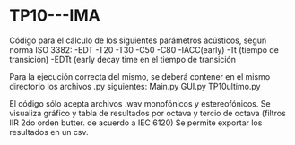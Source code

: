 # TP10---IMA

Código para el cálculo de los siguientes parámetros acústicos, segun
norma ISO 3382:
                 -EDT
                 -T20
                 -T30
                 -C50 
                 -C80 
                 -IACC(early)
                 -Tt (tiempo de transición)
                 -EDTt (early decay time en el tiempo de transición

Para la ejecución correcta del mismo, se deberá contener en el mismo
directorio los archivos .py siguientes:
Main.py
GUI.py
TP10ultimo.py

El código sólo acepta archivos .wav monofónicos y estereofónicos. 
Se visualiza gráfico y tabla de resultados por octava y tercio
de octava (filtros IIR 2do orden butter. de acuerdo a IEC 6120)
Se permite exportar los resultados en un csv.
